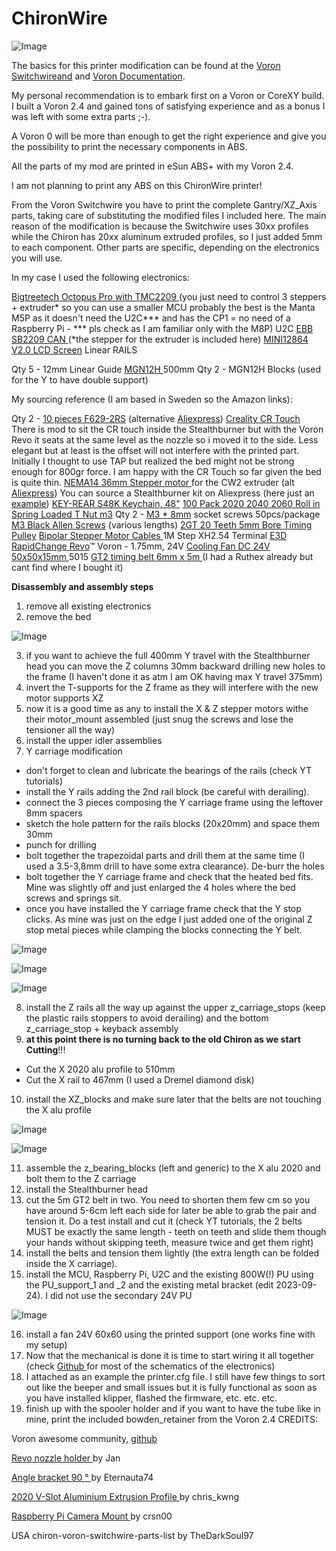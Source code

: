 # ChironWire
![Image](https://user-images.githubusercontent.com/24895840/268515604-d84c6d8d-688e-4d3c-95ff-ff9d43035b9f.png)

The basics for this printer modification can be found at the [Voron Switchwireand](https://vorondesign.com/voron_switchwire) and [Voron Documentation](https://docs.vorondesign.com/).

My personal recommendation is to embark first on a Voron or CoreXY build. I built a Voron 2.4 and gained tons of satisfying experience and as a bonus I was left with some extra parts ;-). 

A Voron 0 will be more than enough to get the right experience and give you the possibility to print the necessary components in ABS. 

All the parts of my mod are printed in eSun ABS+ with my Voron 2.4.

I am not planning to print any ABS on this ChironWire printer!

From the Voron Switchwire you have to print the complete Gantry/XZ_Axis parts, taking care of substituting the modified files I included here. The main reason of the modification is because the Switchwire uses 30xx profiles while the Chiron has 20xx aluminum extruded profiles, so I just added 5mm to each component. Other parts are specific, depending on the electronics you will use.

In my case I used the following electronics:

[Bigtreetech Octopus Pro with TMC2209 ](https://biqu.equipment/collections/control-board/products/bigtreetech-octopus-pro-v1-0-chip-f446?variant=39482166804578) (you just need to control 3 steppers + extruder* so you can use a smaller MCU probably the best is the  Manta M5P as it doesn't need the U2C*** and has the CP1 = no need of a Raspberry Pi - ***  pls check as I am familiar only with the M8P)
U2C
[EBB SB2209 CAN ](https://biqu.equipment/collections/expansion-board/products/bigtreetech-ebb-sb2209-can-v1-0) (*the stepper for the extruder is included here)
[MINI12864 V2.0 LCD Screen](https://biqu.equipment/collections/lcd/products/bigtreetech-mini12864-v2-0-lcd-screen-rgb-backlight-mini-display-supports-marlin-diy-for-skr-3d-printer-part-1) 
Linear RAILS

Qty 5 - 12mm Linear Guide [MGN12H ](https://www.aliexpress.com/item/32829826159.html?spm=a2g0o.order_list.order_list_main.46.63281802o1rgNP)500mm 
Qty 2 - MGN12H Blocks (used for the Y to have double support) 
 

My sourcing reference (I am based in Sweden so the Amazon links):

Qty 2 - [10 pieces F629-2RS](https://www.amazon.se/dp/B0BZ55CZR6?ref=ppx_yo2ov_dt_b_product_details&th=1) (alternative [Aliexpress](https://www.aliexpress.com/item/1005003640031891.html?spm=a2g0o.order_list.order_list_main.35.77ff18020Tax80))
[Creality CR Touch](https://www.amazon.se/-/en/dp/B08RJ1RB13?psc=1&ref=ppx_yo2ov_dt_b_product_details) There is mod to sit the CR touch inside the Stealthburner but with the Voron Revo it seats at the same level as the nozzle so i moved it to the side. Less elegant but at least is the offset will not interfere with the printed part. Initially I thought to use TAP but realized the bed might not be strong enough for 800gr force. I am happy with the CR Touch so far given the bed is quite thin.
[NEMA14 36mm Stepper motor ](https://www.amazon.se/dp/B0BVRDGDN1?psc=1&ref=ppx_yo2ov_dt_b_product_details)for the CW2 extruder (alt [Aliexpress](https://www.aliexpress.com/item/1005005621777079.html?spm=a2g0o.order_list.order_list_main.41.63281802o1rgNP)) You can source a Stealthburner kit on Aliexpress (here just an [example](https://www.aliexpress.com/item/1005004568836712.html?spm=a2g0o.productlist.main.3.6547423fHaFYDB&algo_pvid=ab3b22f3-a241-4172-82ea-1691aeb40686&algo_exp_id=ab3b22f3-a241-4172-82ea-1691aeb40686-1&pdp_npi=4%40dis%21SEK%21253.91%21175.17%21%21%2122.12%21%21%40211b600e16947990326157317e7706%2112000029658406371%21sea%21SE%21940964974%21S&curPageLogUid=u82hELPaOFSB))
[KEY-REAR S48K Keychain, 48"](https://www.amazon.se/dp/B002SQ9P5K?psc=1&ref=ppx_yo2ov_dt_b_product_details)
[100 Pack 2020 2040 2060 Roll in Spring Loaded T Nut m3](https://www.amazon.se/dp/B08YNFGYNH?ref=ppx_yo2ov_dt_b_product_details&th=1)
Qty 2 - [M3 * 8mm](https://www.amazon.se/dp/B08K8FQWCZ?ref=ppx_yo2ov_dt_b_product_details&th=1) socket screws 50pcs/package
[M3 Black Allen Screws](https://www.amazon.se/dp/B0BK22PWQH?ref=ppx_yo2ov_dt_b_product_details&th=1) (various lengths)
[2GT 20 Teeth 5mm Bore Timing Pulley](https://www.amazon.se/dp/B07C9X59GD?psc=1&ref=ppx_yo2ov_dt_b_product_details)
[Bipolar Stepper Motor Cables ](https://www.amazon.se/dp/B08CY46X4R?psc=1&ref=ppx_yo2ov_dt_b_product_details)1M Step XH2.54 Terminal
[E3D RapidChange Revo](https://www.amazon.se/dp/B09YQ4NWB6?ref=ppx_yo2ov_dt_b_product_details&th=1)™ Voron - 1.75mm, 24V
[Cooling Fan DC 24V 50x50x15mm ](https://www.amazon.se/dp/B07NSVP7YG?psc=1&ref=ppx_yo2ov_dt_b_product_details)5015
[GT2 timing belt 6mm x 5m ](https://www.amazon.se/-/en/non-slip-upgrade-suitable-printers-belt-drive/dp/B09XJW2ZRC/ref=d_pd_sbs_sccl_3_2/258-5748106-4835941?pd_rd_w=7Ex7U&content-id=amzn1.sym.7ee47ebe-809d-45d7-81f5-e4eb265b3f72&pf_rd_p=7ee47ebe-809d-45d7-81f5-e4eb265b3f72&pf_rd_r=GP60EHYE90Y9S07XV0M6&pd_rd_wg=Cu7ax&pd_rd_r=9b408f04-15d8-415c-b0e3-f2560d14d414&pd_rd_i=B09XJW1XKJ&th=1)(I had a Ruthex already but cant find where I bought it)

**Disassembly and assembly steps**

1. remove all existing electronics 
2. remove the bed 

![Image](https://user-images.githubusercontent.com/24895840/268516586-ee7303f9-f4d0-4dfa-8ef0-a63744716e30.png)

3. if you want to achieve the full 400mm Y travel with the Stealthburner head you can move the Z columns 30mm backward drilling new holes to the frame (I haven't done it as atm I am OK having max Y travel 375mm)
4. invert the T-supports for the Z frame as they will interfere with the new motor supports XZ  
5. now it is a good time as any to install the X & Z stepper motors withe their motor_mount assembled (just snug the screws and lose the tensioner all the way)
6. install the upper idler assemblies
7. Y carriage modification
- don't forget to clean and lubricate the bearings of the rails (check YT tutorials)
- install the Y rails adding the 2nd rail block (be careful with derailing).
- connect the 3 pieces composing the Y carriage frame using the leftover 8mm spacers 
- sketch the hole pattern for the rails blocks (20x20mm) and space them 30mm
- punch for drilling 
- bolt together the trapezoidal parts and drill them at the same time (I used a 3.5-3,8mm drill to have some extra clearance). De-burr the holes
- bolt together the Y carriage frame and check that the heated bed fits. Mine was slightly off and just enlarged the 4 holes where the bed screws and springs sit.
- once you have installed the Y carriage frame check that the Y stop clicks. As mine was just on the edge I just added one of the original Z stop metal pieces while clamping the blocks connecting the Y belt.

![Image](https://user-images.githubusercontent.com/24895840/268516648-f3fbbabe-0560-459a-ab18-e3b1dca50837.png)

![Image](https://user-images.githubusercontent.com/24895840/268516666-fdbb0e47-b6f8-4b7d-839b-b833fb75a79a.png)

![Image](https://user-images.githubusercontent.com/24895840/268516720-4be53c2e-7412-4950-95f0-5e9549a6c73d.png)

8. install the Z rails all the way up against the upper z_carriage_stops (keep the plastic rails stoppers to avoid derailing) and the bottom z_carriage_stop + keyback assembly
9. **at this point there is no turning back to the old Chiron as we start Cutting**!!!
- Cut the X 2020 alu profile to 510mm 
- Cut the X rail to 467mm (I used a Dremel diamond disk)
10. install the XZ_blocks and make sure later that the belts are not touching the X alu profile

![Image](https://user-images.githubusercontent.com/24895840/268516840-a45de362-02b3-4e1b-8b6f-2b9aa8884b73.png)

![Image](https://user-images.githubusercontent.com/24895840/268516808-07819b85-8142-433f-87d3-cddb3d385074.png)

11. assemble the z_bearing_blocks (left and generic) to the X alu 2020 and bolt them to the Z carriage
12. install the Stealthburner head
13. cut the 5m GT2 belt in two. You need to shorten them few cm so you have around 5-6cm left each side for later be able to grab the pair and tension it. Do a test install and cut it (check YT tutorials, the 2 belts MUST be exactly the same length - teeth on teeth and slide them though your hands without skipping teeth, measure twice and get them right)
14. install the belts and tension them lightly (the extra length can be folded inside the X carriage). 
15. install the MCU, Raspberry Pi, U2C and the existing 800W(!) PU using the PU_support_1 and _2 and the existing metal bracket (edit 2023-09-24). I did not use the secondary 24V PU

![Image](https://user-images.githubusercontent.com/24895840/268517483-84397712-d028-4870-acfc-60659794f563.png)

16. install a fan 24V 60x60 using the printed support (one works fine with my setup) 
17. Now that the mechanical is done it is time to start wiring it all together (check [Github ](https://github.com/Jamiever6?tab=repositories)for most of the schematics of the electronics)
18. I attached as an example the printer.cfg file. I still have few things to sort out like the beeper and small issues but it is fully functional as soon as you have installed klipper, flashed the firmware, etc. etc. etc.
19. finish up with the spooler holder and if you want to have the tube like in mine, print the included bowden_retainer from the Voron 2.4
CREDITS: 

Voron awesome community, [github](https://github.com/VoronDesign)

[Revo nozzle holder ](https://www.printables.com/model/248325-revo-nozzle-holder)by Jan

[Angle bracket 90 ° ](https://www.thingiverse.com/thing:3409079)by Eternauta74

[2020 V-Slot Aluminium Extrusion Profile ](https://www.thingiverse.com/thing:5181722)by chris_kwng

[Raspberry Pi Camera Mount ](https://www.thingiverse.com/thing:4761307)by crsn00

USA chiron-voron-switchwire-parts-list by TheDarkSoul97
